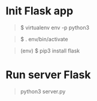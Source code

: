 # Init Flask app
> $ virtualenv env -p python3

> $ . env/bin/activate

> (env) $ pip3 install flask

# Run server Flask
> python3 server.py

